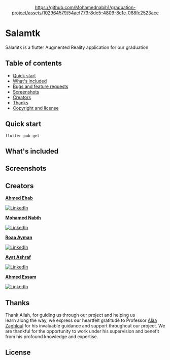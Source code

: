 <div align="center">
 
https://github.com/Mohamednabih1/graduation-project/assets/102964579/54aef773-8de5-4809-8e1e-088fc2523ace
</div>

# Salamtk

Salamtk is a flutter Augmented Reality application for our graduation.

## Table of contents

- [Quick start](#quick-start)
- [What's included](#whats-included)
- [Bugs and feature requests](#bugs-and-feature-requests)
- [Screenshots](#screenshots)
- [Creators](#creators)
- [Thanks](#thanks)
- [Copyright and license](#copyright-and-license)

## Quick start



```flutter
flutter pub get
```

## What's included


## Screenshots


## Creators

**[Ahmed Ehab](https://github.com/Ahme10D6)**

[![LinkedIn](https://github.com/Mohamednabih1/graduation-project/assets/102964579/8dec2ffe-4045-4e3c-acce-731f58e9f2ee)](https://www.linkedin.com/in/ahmed-ehab-6103a8216/)

**[Mohamed Nabih](https://github.com/Mohamednabih1)**

[![LinkedIn](https://github.com/Mohamednabih1/graduation-project/assets/102964579/8dec2ffe-4045-4e3c-acce-731f58e9f2ee)](https://www.linkedin.com/in/mohamed-nabih-mn03/)

**[Roaa Ayman](https://github.com/roaaayman21)**

[![LinkedIn](https://github.com/Mohamednabih1/graduation-project/assets/102964579/8dec2ffe-4045-4e3c-acce-731f58e9f2ee)](https://www.linkedin.com/in/roaa-ayman-a9195022a/)

**[Ayat Ashraf](https://github.com/AyatAmin)** 

[![LinkedIn](https://github.com/Mohamednabih1/graduation-project/assets/102964579/8dec2ffe-4045-4e3c-acce-731f58e9f2ee)]()

**[Ahmed Essam](https://github.com/)**



[![LinkedIn](https://github.com/Mohamednabih1/graduation-project/assets/102964579/8dec2ffe-4045-4e3c-acce-731f58e9f2ee)](https://www.linkedin.com/in/ahmed-essam-a62218237?utm_source=share&utm_campaign=share_via&utm_content=profile&utm_medium=ios_app)
 
## Thanks

Thank Allah, for guiding us through our project and helping us learn along the way, we express our heartfelt gratitude to Professor [Alaa Zaghloul](https://www.linkedin.com/in/alaa-zaghloul-mahmoud-kietkat-baa663218/) for his invaluable guidance and support throughout our project. We are thankful for the opportunity to work under his supervision and benefit from his profound knowledge and expertise.


## License


